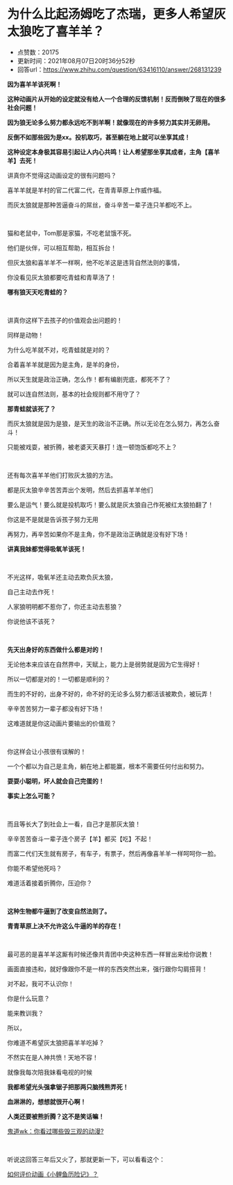 # 为什么比起汤姆吃了杰瑞，更多人希望灰太狼吃了喜羊羊？
- 点赞数：20175
- 更新时间：2021年08月07日20时36分52秒
- 回答url：https://www.zhihu.com/question/63416110/answer/268131239
<body>
 <p data-pid="R7gniLyB"><b>因为喜羊羊该死啊！</b></p>
 <p data-pid="DcXDWmC0"><b>这种动画片从开始的设定就没有给人一个合理的反馈机制！反而倒映了现在的很多社会问题！</b></p>
 <p data-pid="bv7M9zbB"><b>因为狼无论多么努力都永远吃不到羊啊！就像现在的许多努力其实并无卵用。</b></p>
 <p data-pid="NarDJy5R"><b>反倒不如那些因为是xx。投机取巧，甚至躺在地上就可以坐享其成！</b></p>
 <p data-pid="h6qsRyye"><b>这种设定本身极其容易引起让人内心共鸣！让人希望那坐享其成者，主角【喜羊羊】去死！</b></p>
 <p data-pid="lDeRnroN">讲真你不觉得这动画设定的很有问题吗？</p>
 <p data-pid="Mg4-WWOE">喜羊羊就是羊村的官二代富二代，在青青草原上作威作福。</p>
 <p data-pid="EAOXXBuv">而灰太狼就是那种苦逼奋斗的屌丝，奋斗辛苦一辈子连只羊都吃不上。</p>
 <p class="ztext-empty-paragraph"><br></p>
 <p data-pid="GaeP6tVS">猫和老鼠中，Tom那是家猫，不吃老鼠饿不死。</p>
 <p data-pid="8tKi7tTf">他们是伙伴，可以相互帮助，相互拆台！</p>
 <p data-pid="tWBeAhL3">但灰太狼和喜羊羊不一样啊，他不吃羊这是违背自然法则的事情，</p>
 <p data-pid="_PyHzKjc">你没看见灰太狼都要吃青蛙和青草汤了！</p>
 <p data-pid="2bchOu0C"><b>哪有狼天天吃青蛙的？</b></p>
 <p class="ztext-empty-paragraph"><br></p>
 <p data-pid="seR0SPgM">讲真你这样下去孩子的价值观会出问题的！</p>
 <p data-pid="Z6MZiiiS">同样是动物！</p>
 <p data-pid="q7FmA6em">为什么吃羊就不对，吃青蛙就是对的？</p>
 <p data-pid="cis4rZn4">合着喜羊羊就是因为是主角，是羊的身份，</p>
 <p data-pid="FbT6JBJ8">所以天生就是政治正确，怎么作！都有编剧兜底，都死不了？</p>
 <p data-pid="El1G2THa">就可以连自然法则，基本的社会规则都不用守了？</p>
 <p data-pid="7YU1KZn9"><b>那青蛙就该死了？</b></p>
 <p data-pid="a5L8R_w9">而灰太狼就是因为是狼，是天生的政治不正确。所以无论在怎么努力，再怎么奋斗！</p>
 <p data-pid="s4iZHj2q">只能被戏耍，被折腾，被老婆天天暴打！连一顿饱饭都吃不上？</p>
 <p class="ztext-empty-paragraph"><br></p>
 <p data-pid="cxrZzTcp">还有每次喜羊羊他们打败灰太狼的方法。</p>
 <p data-pid="OgA5NfbX">都是灰太狼辛辛苦苦弄出个发明，然后去抓喜羊羊他们</p>
 <p data-pid="ajJCAt2Y">要么是运气！要么就是投机取巧！要么就是灰太狼自己作死被红太狼拍翻了！</p>
 <p data-pid="1EntGLxo">你这是不是就是告诉孩子努力无用</p>
 <p data-pid="GExKapyy">再努力，再辛苦如果你不是主角，你不是政治正确就是没有好下场！</p>
 <p data-pid="aSxS6Iej"><b>讲真我妹都觉得吸氧羊该死！</b></p>
 <p class="ztext-empty-paragraph"><br></p>
 <p data-pid="GRNZTcqe">不光这样，吸氧羊还主动去欺负灰太狼，</p>
 <p data-pid="zITzqK2F">自己主动去作死！</p>
 <p data-pid="NctkIgYG">人家狼明明都不惹你了，你还主动去惹狼？</p>
 <p data-pid="KqslEGch">你说他该不该死？</p>
 <p class="ztext-empty-paragraph"><br></p>
 <p data-pid="czkKq0ux"><b>先天出身好的东西做什么都是对的！</b></p>
 <p data-pid="tH720tL8">无论他本来应该在自然界中，天赋上，能力上是弱势就是因为它生得好！</p>
 <p data-pid="uV2QPMvW">所以一切都是对的！一切都是顺利的？</p>
 <p data-pid="MhFIoEth">而生的不好的，出身不好的，命不好的无论多么努力都活该被欺负，被玩弄！</p>
 <p data-pid="2YES81o1">辛辛苦苦努力一辈子都没有好下场！</p>
 <p data-pid="SUj7I_QL">这难道就是你这动画片要输出的价值观？</p>
 <p class="ztext-empty-paragraph"><br></p>
 <p data-pid="yGHRXBy8">你这样会让小孩很有误解的！</p>
 <p data-pid="C0xmUg9q">一个个都以为自己是主角，躺在地上都能赢，根本不需要任何付出和努力。</p>
 <p data-pid="ymGcMUEw"><b>耍耍小聪明，坏人就会自己完蛋的！</b></p>
 <p data-pid="Jwns26q-"><b>事实上怎么可能？</b></p>
 <p class="ztext-empty-paragraph"><br></p>
 <p data-pid="KFkhkMJM">而且等长大了到社会上一看，自己才是那灰太狼！</p>
 <p data-pid="p-C94to_">辛辛苦苦奋斗一辈子连个房子【羊】都买【吃】不起！</p>
 <p data-pid="YXoKZJpU">而富二代们天生就有房子，有车子，有票子，然后再像喜羊羊一样呵呵你一脸。</p>
 <p data-pid="M046CGgQ">你能不希望他死吗？</p>
 <p data-pid="uXvotwPz">难道活着接着折腾你，压迫你？</p>
 <p class="ztext-empty-paragraph"><br></p>
 <p data-pid="k_RxudvA"><b>这种生物都牛逼到了改变自然法则了。</b></p>
 <p data-pid="rvTog2WU"><b>青青草原上决不允许这么牛逼的羊的存在！</b></p>
 <p class="ztext-empty-paragraph"><br></p>
 <p data-pid="QxgCDimu">最可恶的是喜羊羊这厮有时候还像共青团中央这种东西一样冒出来给你说教！</p>
 <p data-pid="S28prvJe">画面直接违和，就好像跟你不是一样的东西突然出来，强行跟你勾肩搭背！</p>
 <p data-pid="w5u88BB7">对不起，我可不认识你！</p>
 <p data-pid="jhBbS8St">你是什么玩意？</p>
 <p data-pid="-ztm7gaN">能来教训我？</p>
 <p data-pid="zGtqdig1">所以，</p>
 <p data-pid="BslLG7_a">你难道不希望灰太狼把喜羊羊吃掉？</p>
 <p data-pid="8xrx3tYi">不然实在是人神共愤！天地不容！</p>
 <p data-pid="SmonnrQq">就像我每次陪我妹看电视的时候</p>
 <p data-pid="T1sVs1Ut"><b>我都希望光头强拿锯子把那两只脑残熊弄死！</b></p>
 <p data-pid="VddpHry5"><b>血淋淋的，想想就很开心啊！</b></p>
 <p data-pid="SYoqvjbm"><b>人类还要被熊折腾？这不是笑话嘛！</b></p>
 <p data-pid="TVPJ7zpo"><a href="https://www.zhihu.com/question/48915775/answer/237871773" class="internal">鬼道wk：你看过哪些毁三观的动漫?</a></p>
 <p class="ztext-empty-paragraph"><br></p>
 <p data-pid="Gw06H4Zy">听说这回答三年后又火了，那就更新一下，可以看看这个：</p>
 <p data-pid="ibdYiLLl"><a href="https://www.zhihu.com/question/30913988/answer/2045331807" class="internal">如何评价动画《小鲤鱼历险记》？</a></p>
</body>